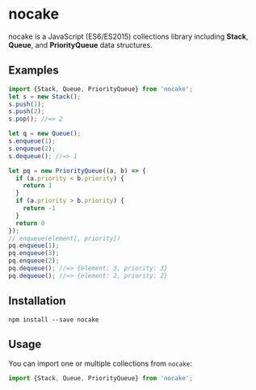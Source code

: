 # nocake
nocake is a JavaScript (ES6/ES2015) collections library including **Stack**, **Queue**, and **PriorityQueue** data structures.

## Examples
```js
import {Stack, Queue, PriorityQueue} from 'nocake';
let s = new Stack();
s.push(1);
s.push(2);
s.pop(); //=> 2

let q = new Queue();
s.enqueue(1);
s.enqueue(2);
s.dequeue(); //=> 1

let pq = new PriorityQueue((a, b) => {
  if (a.priority < b.priority) {
    return 1
  }
  if (a.priority > b.priority) {
    return -1
  }
  return 0
});
// enqueue(element[, priority])
pq.enqueue(1);
pq.enqueue(3);
pq.enqueue(2);
pq.dequeue(); //=> {element: 3, priority: 3}
pq.dequeue(); //=> {element: 2, priority: 2}
```

## Installation

```
npm install --save nocake
```

## Usage
You can import one or multiple collections from `nocake`:

```js
import {Stack, Queue, PriorityQueue} from 'nocake';
```
